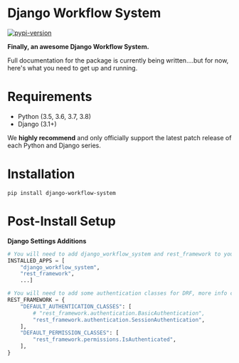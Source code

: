 # Django Workflow System

[![pypi-version]][pypi]

**Finally, an awesome Django Workflow System.**

Full documentation for the package is currently being written....but for now, here's what you need to get up and running.


# Requirements

- Python (3.5, 3.6, 3.7, 3.8)
- Django (3.1+)

We **highly recommend** and only officially support the latest patch release of
each Python and Django series.

# Installation

`pip install django-workflow-system`

# Post-Install Setup

**Django Settings Additions**

```python
# You will need to add django_workflow_system and rest_framework to your installed apps
INSTALLED_APPS = [
    "django_workflow_system",
    "rest_framework",
    ...]

# You will need to add some authentication classes for DRF, more info can be found at https://www.django-rest-framework.org/api-guide/settings/
REST_FRAMEWORK = {
    "DEFAULT_AUTHENTICATION_CLASSES": [
        # "rest_framework.authentication.BasicAuthentication",
        "rest_framework.authentication.SessionAuthentication",
    ],
    "DEFAULT_PERMISSION_CLASSES": [
        "rest_framework.permissions.IsAuthenticated",
    ],
}
```

[pypi-version]: https://img.shields.io/pypi/v/django-workflow-system.svg
[pypi]: https://pypi.org/project/django-workflow-system/
